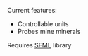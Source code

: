 Current features:
- Controllable units
- Probes mine minerals

Requires [SFML](http://www.sfml-dev.org/) library
